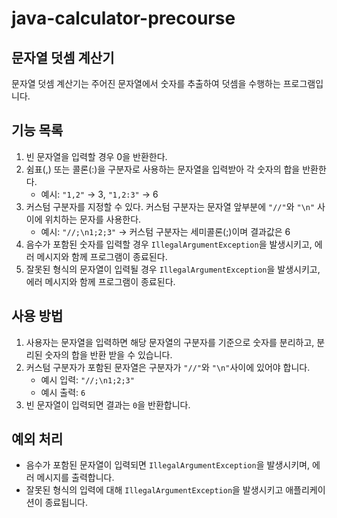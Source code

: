 # java-calculator-precourse

## 문자열 덧셈 계산기

문자열 덧셈 계산기는 주어진 문자열에서 숫자를 추출하여 덧셈을 수행하는 프로그램입니다.

## 기능 목록

1. 빈 문자열을 입력할 경우 0을 반환한다.
2. 쉼표(,) 또는 콜론(:)을 구분자로 사용하는 문자열을 입력받아 각 숫자의 합을 반환한다.
    - 예시: `"1,2"` → 3, `"1,2:3"` → 6
3. 커스텀 구분자를 지정할 수 있다. 커스텀 구분자는 문자열 앞부분에 `"//"`와 `"\n"` 사이에 위치하는 문자를 사용한다.
    - 예시: `"//;\n1;2;3"` → 커스텀 구분자는 세미콜론(;)이며 결과값은 6
4. 음수가 포함된 숫자를 입력할 경우 `IllegalArgumentException`을 발생시키고, 에러 메시지와 함께 프로그램이 종료된다.
5. 잘못된 형식의 문자열이 입력될 경우 `IllegalArgumentException`을 발생시키고, 에러 메시지와 함께 프로그램이 종료된다.

## 사용 방법

1. 사용자는 문자열을 입력하면 해당 문자열의 구분자를 기준으로 숫자를 분리하고, 분리된 숫자의 합을 반환 받을 수 있습니다.
2. 커스텀 구분자가 포함된 문자열은 구분자가 `"//"`와 `"\n"`사이에 있어야 합니다.
    - 예시 입력: `"//;\n1;2;3"`
    - 예시 출력: `6`
3. 빈 문자열이 입력되면 결과는 `0`을 반환합니다.

## 예외 처리

- 음수가 포함된 문자열이 입력되면 `IllegalArgumentException`을 발생시키며, 에러 메시지를 출력합니다.
- 잘못된 형식의 입력에 대해 `IllegalArgumentException`을 발생시키고 애플리케이션이 종료됩니다.